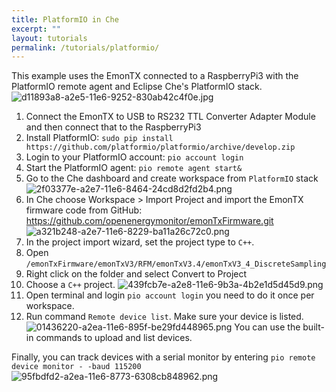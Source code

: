 ```yaml
---
title: PlatformIO in Che
excerpt: ""
layout: tutorials
permalink: /tutorials/platformio/
---
```

This example uses the EmonTX connected to a RaspberryPi3 with the PlatformIO remote agent and Eclipse Che's PlatformIO stack.
![d11893a8-a2e5-11e6-9252-830ab42c4f0e.jpg](../../assets/imgs/d11893a8-a2e5-11e6-9252-830ab42c4f0e.jpg)
1. Connect the EmonTX to USB to RS232 TTL Converter Adapter Module and then connect that to the RaspberryPi3
2. Install PlatformIO: ```sudo pip install https://github.com/platformio/platformio/archive/develop.zip```
3. Login to your PlatformIO account: ```pio account login```
4. Start the PlatformIO agent: ```pio remote agent start&```
5. Go to the Che dashboard and  create workspace from ```PlatformIO``` stack
![2f03377e-a2e7-11e6-8464-24cd8d2fd2b4.png](../../assets/imgs/2f03377e-a2e7-11e6-8464-24cd8d2fd2b4.png)
6. In Che choose Workspace > Import Project and import the EmonTX firmware code from GitHub: https://github.com/openenergymonitor/emonTxFirmware.git
![a321b248-a2e7-11e6-8229-ba11a26c72c0.png](../../assets/imgs/a321b248-a2e7-11e6-8229-ba11a26c72c0.png)
7. In the project import wizard, set the project type to ```C++```.
6. Open ```/emonTxFirmware/emonTxV3/RFM/emonTxV3.4/emonTxV3_4_DiscreteSampling```
7. Right click on the folder and select Convert to Project
8. Choose a ```C++``` project.
![439fcb7e-a2e8-11e6-9b3a-4b2e1d5d45d9.png](../../assets/imgs/439fcb7e-a2e8-11e6-9b3a-4b2e1d5d45d9.png)
7. Open terminal and login ```pio account login``` you need to do it once per workspace.
8. Run command ```Remote device list```. Make sure your device is listed.
![01436220-a2ea-11e6-895f-be29fd448965.png](../../assets/imgs/01436220-a2ea-11e6-895f-be29fd448965.png)
You can use the built-in commands to upload and list devices.

Finally, you can track devices with a serial monitor by entering ```pio remote device monitor - -baud 115200```
![95fbdfd2-a2ea-11e6-8773-6308cb848962.png](../../assets/imgs/95fbdfd2-a2ea-11e6-8773-6308cb848962.png)

